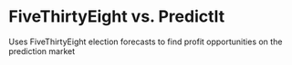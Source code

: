 # FiveThirtyEight vs. PredictIt

Uses FiveThirtyEight election forecasts to find profit opportunities on the prediction market